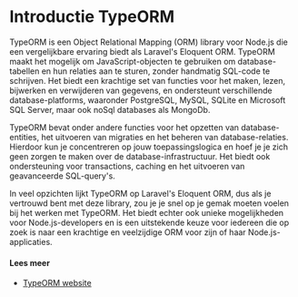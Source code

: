 # Introductie TypeORM

TypeORM is een Object Relational Mapping (ORM) library voor Node.js die een vergelijkbare ervaring biedt als Laravel's Eloquent ORM. TypeORM maakt het mogelijk om JavaScript-objecten te gebruiken om database-tabellen en hun relaties aan te sturen, zonder handmatig SQL-code te schrijven. Het biedt een krachtige set van functies voor het maken, lezen, bijwerken en verwijderen van gegevens, en ondersteunt verschillende database-platforms, waaronder PostgreSQL, MySQL, SQLite en Microsoft SQL Server, maar ook noSql databases als MongoDb.

TypeORM bevat onder andere functies voor het opzetten van database-entities, het uitvoeren van migraties en het beheren van database-relaties. Hierdoor kun je concentreren op jouw toepassingslogica en hoef je je zich geen zorgen te maken over de database-infrastructuur. Het biedt ook ondersteuning voor transactions, caching en het uitvoeren van geavanceerde SQL-query's.

In veel opzichten lijkt TypeORM op Laravel's Eloquent ORM, dus als je vertrouwd bent met deze library, zou je je snel op je gemak moeten voelen bij het werken met TypeORM. Het biedt echter ook unieke mogelijkheden voor Node.js-developers en is een uitstekende keuze voor iedereen die op zoek is naar een krachtige en veelzijdige ORM voor zijn of haar Node.js-applicaties.

#### Lees meer

- [TypeORM website](https://typeorm.io/)
